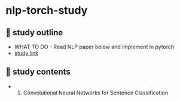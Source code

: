 # nlp-torch-study   

## 👀 study outline      
- WHAT TO DO - Read NLP paper below and implement in pytorch      
- [study link](https://www.notion.so/kickoff-6634847c450741a68c1be736f102ecdd)    


## 👀 study contents    
- 1. Convolutional Neural Networks for Sentence Classification     
